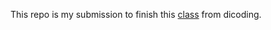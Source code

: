 This repo is my submission to finish this [class](https://www.dicoding.com/academies/276) from dicoding.
